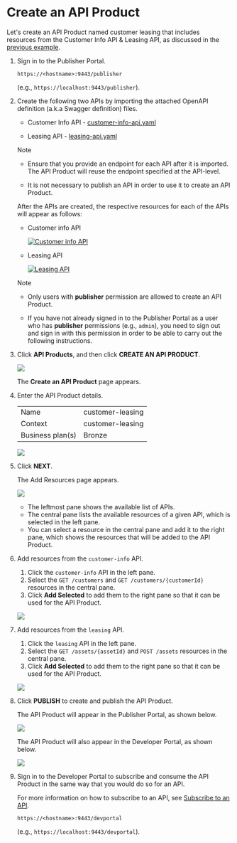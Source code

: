 # Create an API Product

Let's create an API Product named customer leasing that includes resources from the Customer Info API & Leasing API, as discussed in the [previous example](../../../../Learn/DesignAPI/CreateAPIProduct/api-product-overview/#how-it-works).

1. Sign in to the Publisher Portal.

     `https://<hostname>:9443/publisher` 

     (e.g., `https://localhost:9443/publisher`). 

2. Create the following two APIs by importing 
the attached OpenAPI definition (a.k.a Swagger definition) files.
     - Customer Info API - [customer-info-api.yaml](../../../assets/attachments/Learn/DesignAPI/CreateAPIProduct/customer-info-api.yaml) 

     - Leasing API - [leasing-api.yaml](../../../assets/attachments/Learn/DesignAPI/CreateAPIProduct/leasing-api.yaml)

     <html>
     <div class="admonition note">
     <p class="admonition-title">Note</p>
     <ul>
     <li><p>Ensure that you provide an endpoint for each API after it is imported. The API Product will reuse the endpoint specified at the API-level.</p></li>
     
     <li>It is not necessary to publish an API in order to use it to create an API Product.
     </li></ul>
     </div> 
     </html>
        
     After the APIs are created, the respective resources for each of the APIs will appear as follows:

     - Customer info API
         
         [![Customer info API](../../../assets/img/Learn/DesignAPI/CreateAPIProduct/customer-info-api.png)](../../../assets/img/Learn/DesignAPI/CreateAPIProduct/customer-info-api.png)
      
     - Leasing API
         
         [![Leasing API](../../../assets/img/Learn/DesignAPI/CreateAPIProduct/leasing-api.png)](../../../assets/img/Learn/DesignAPI/CreateAPIProduct/leasing-api.png)

     <html>
     <div class="admonition note">
     <p class="admonition-title">Note</p>
     
     <ul>
      <li><p>Only users with <b>publisher</b> permission are allowed to create an API Product.
     </p></li>

     <li><p>
     If you have not already signed in to the Publisher Portal as a user who has <b>publisher</b> permissions (e.g., <code>admin</code>), you need to sign out and sign in with this permission in order to be able to carry out the following instructions. </p></li>
     
    </ul>
     </div> 
     </html>

3. Click **API Products**, and then click **CREATE AN API PRODUCT**.

    [![](../../../assets/img/Learn/DesignAPI/CreateAPIProduct/create-api-product.png)](../../../assets/img/Learn/DesignAPI/CreateAPIProduct/create-api-product.png)

    The **Create an API Product** page appears.
    
4. Enter the API Product details.
    
     <html>
     <table>
     <tr>
     <td>
     Name
     </td>
     <td>
     customer-leasing
     </td>
     </tr>
     <tr>
     <td>
     Context
     </td>
     <td>
     customer-leasing
     </td>
     </tr>
     <tr>
     <td>
     Business plan(s)
     </td>
     <td>
     Bronze
     </td>
     </tr>
     </table>
     </html>

     [![](../../../assets/img/Learn/DesignAPI/CreateAPIProduct/define-api-product.png)](../../../assets/img/Learn/DesignAPI/CreateAPIProduct/define-api-product.png)
    
5.  Click **NEXT**.

     The Add Resources page appears. 

     ![](../../../assets/img/Learn/DesignAPI/CreateAPIProduct/add-resources.png)
    
     - The leftmost pane shows the available list of APIs. 
     - The central pane lists the available resources of a given API, which is selected in the left pane. 
     - You can select a resource in the central pane and add it to the right pane, which shows the resources that will be added to the API Product.

6. Add resources from the `customer-info` API.

     1. Click the `customer-info` API in the left pane.
     2. Select the `GET /customers` and `GET /customers/{customerId}` resources in the central pane.
     3. Click **Add Selected** to add them to the right pane so that it can be used for the API Product.

     [![](../../../assets/img/Learn/DesignAPI/CreateAPIProduct/select-customer-info-resources.png)](../../../assets/img/Learn/DesignAPI/CreateAPIProduct/select-customer-info-resources.png)

7. Add resources from the `leasing` API.
     1. Click the `leasing` API in the left pane.
     2. Select the `GET /assets/{assetId}` and `POST /assets` resources in the central pane.
     3. Click **Add Selected** to add them to the right pane so that it can be used for the API Product.

     [![](../../../assets/img/Learn/DesignAPI/CreateAPIProduct/select-leasing-resources.png)](../../../assets/img/Learn/DesignAPI/CreateAPIProduct/select-leasing-resources.png)
    
8. Click **PUBLISH** to create and publish the API Product. 

     The API Product will appear in the 
Publisher Portal, as shown below.

     [![](../../../assets/img/Learn/DesignAPI/CreateAPIProduct/api-product-publisher-details.png)](../../../assets/img/Learn/DesignAPI/CreateAPIProduct/api-product-publisher-details.png)

     The API Product will also appear in the Developer Portal, as shown below. 

     [![](../../../assets/img/Learn/DesignAPI/CreateAPIProduct/api-product-portal-listing.png)](../../../assets/img/Learn/DesignAPI/CreateAPIProduct/api-product-portal-listing.png)

9. Sign in to the Developer Portal to subscribe
and consume the API Product in the same way that you would do so for an API. 
     
     For more information on how to subscribe to an API, see [Subscribe to an API](../../../../Learn/ConsumeAPI/ManageSubscription/subscribe-to-an-api/).

     `https://<hostname>:9443/devportal` 

     (e.g., `https://localhost:9443/devportal`). 
    
     
